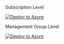 Subscription Level

[![Deploy to Azure](https://aka.ms/deploytoazurebutton)](https://portal.azure.com/#create/Microsoft.Template/uri/CustomDeploymentBlade/uri/https%3A%2F%2Fraw.githubusercontent.com%2FDataDog%2Fdatadog-serverless-functions%2Fava.silver%2Fazi-1884%2Fadd-container-app-filters%2Fazure%2Fdeploy-to-azure%2Fazure-integration%2Fazuredeploy.json/createUIDefinitionUri/https%3A%2F%2Fraw.githubusercontent.com%2FDataDog%2Fdatadog-serverless-functions%2Fava.silver%2Fazi-1884%2Fadd-container-app-filters%2Fazure%2Fdeploy-to-azure%2Fazure-integration%2FCreateUiDefinition.json)


Management Group Level

[![Deploy to Azure](https://aka.ms/deploytoazurebutton)](https://portal.azure.com/#create/Microsoft.Template/uri/CustomDeploymentBlade/uri/https%3A%2F%2Fraw.githubusercontent.com%2FDataDog%2Fdatadog-serverless-functions%2Fmaster%2Fazure%2Fdeploy-to-azure%2Fazure-integration%2Fazuredeploy-managementgroups.json/createUIDefinitionUri/https%3A%2F%2Fraw.githubusercontent.com%2FDataDog%2Fdatadog-serverless-functions%2Fmaster%2Fazure%2Fdeploy-to-azure%2Fazure-integration%2FCreateUIDefinition-managementgroups.json)